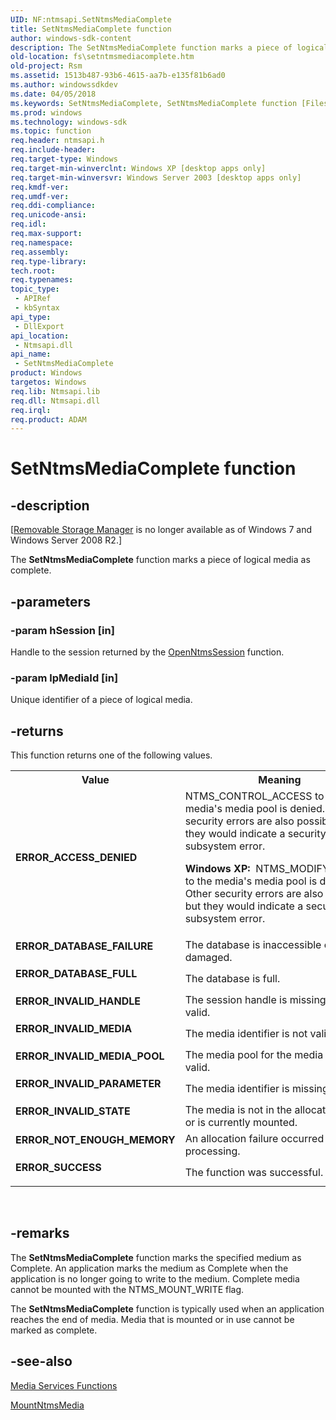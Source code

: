 ```yaml
---
UID: NF:ntmsapi.SetNtmsMediaComplete
title: SetNtmsMediaComplete function
author: windows-sdk-content
description: The SetNtmsMediaComplete function marks a piece of logical media as complete.
old-location: fs\setntmsmediacomplete.htm
old-project: Rsm
ms.assetid: 1513b487-93b6-4615-aa7b-e135f81b6ad0
ms.author: windowssdkdev
ms.date: 04/05/2018
ms.keywords: SetNtmsMediaComplete, SetNtmsMediaComplete function [Files], _zaw_setntmsmediacomplete, base.setntmsmediacomplete, fs.setntmsmediacomplete, ntmsapi/SetNtmsMediaComplete
ms.prod: windows
ms.technology: windows-sdk
ms.topic: function
req.header: ntmsapi.h
req.include-header: 
req.target-type: Windows
req.target-min-winverclnt: Windows XP [desktop apps only]
req.target-min-winversvr: Windows Server 2003 [desktop apps only]
req.kmdf-ver: 
req.umdf-ver: 
req.ddi-compliance: 
req.unicode-ansi: 
req.idl: 
req.max-support: 
req.namespace: 
req.assembly: 
req.type-library: 
tech.root: 
req.typenames: 
topic_type:
 - APIRef
 - kbSyntax
api_type:
 - DllExport
api_location:
 - Ntmsapi.dll
api_name:
 - SetNtmsMediaComplete
product: Windows
targetos: Windows
req.lib: Ntmsapi.lib
req.dll: Ntmsapi.dll
req.irql: 
req.product: ADAM
---
```


# SetNtmsMediaComplete function


## -description


<p class="CCE_Message">[<a href="https://msdn.microsoft.com/af7186f8-7921-48e3-a4fd-23259a6e9018">Removable Storage Manager</a> is no longer available as of Windows 7 and  Windows Server 2008 R2.]

The 
<b>SetNtmsMediaComplete</b> function marks a piece of logical media as complete.


## -parameters




### -param hSession [in]

Handle to the session returned by the 
<a href="https://msdn.microsoft.com/5a323911-e99c-4f81-9580-0feac2f0a54e">OpenNtmsSession</a> function.


### -param lpMediaId [in]

Unique identifier of a piece of logical media.


## -returns



This function returns one of the following values.

<table>
<tr>
<th>Value</th>
<th>Meaning</th>
</tr>
<tr>
<td width="40%">
<dl>
<dt><b>ERROR_ACCESS_DENIED</b></dt>
</dl>
</td>
<td width="60%">
 NTMS_CONTROL_ACCESS to the media's media pool is denied. Other security errors are also possible, but they would indicate a security subsystem error. 

<b>Windows XP:  </b>NTMS_MODIFY_ACCESS to the media's media pool is denied. Other security errors are also possible, but they would indicate a security subsystem error.

</td>
</tr>
<tr>
<td width="40%">
<dl>
<dt><b>ERROR_DATABASE_FAILURE</b></dt>
</dl>
</td>
<td width="60%">
The database is inaccessible or damaged.

</td>
</tr>
<tr>
<td width="40%">
<dl>
<dt><b>ERROR_DATABASE_FULL</b></dt>
</dl>
</td>
<td width="60%">
The database is full.

</td>
</tr>
<tr>
<td width="40%">
<dl>
<dt><b>ERROR_INVALID_HANDLE</b></dt>
</dl>
</td>
<td width="60%">
The session handle is missing or is not valid.

</td>
</tr>
<tr>
<td width="40%">
<dl>
<dt><b>ERROR_INVALID_MEDIA</b></dt>
</dl>
</td>
<td width="60%">
The media identifier is not valid.

</td>
</tr>
<tr>
<td width="40%">
<dl>
<dt><b>ERROR_INVALID_MEDIA_POOL</b></dt>
</dl>
</td>
<td width="60%">
The media pool for the media is not valid.

</td>
</tr>
<tr>
<td width="40%">
<dl>
<dt><b>ERROR_INVALID_PARAMETER</b></dt>
</dl>
</td>
<td width="60%">
The media identifier is missing.

</td>
</tr>
<tr>
<td width="40%">
<dl>
<dt><b>ERROR_INVALID_STATE</b></dt>
</dl>
</td>
<td width="60%">
The media is not in the allocated state or is currently mounted.

</td>
</tr>
<tr>
<td width="40%">
<dl>
<dt><b>ERROR_NOT_ENOUGH_MEMORY</b></dt>
</dl>
</td>
<td width="60%">
An allocation failure occurred during processing.

</td>
</tr>
<tr>
<td width="40%">
<dl>
<dt><b>ERROR_SUCCESS</b></dt>
</dl>
</td>
<td width="60%">
The function was successful.

</td>
</tr>
</table>
 




## -remarks



The 
<b>SetNtmsMediaComplete</b> function marks the specified medium as Complete. An application marks the medium as Complete when the application is no longer going to write to the medium. Complete media cannot be mounted with the NTMS_MOUNT_WRITE flag.

The 
<b>SetNtmsMediaComplete</b> function is typically used when an application reaches the end of media. Media that is mounted or in use cannot be marked as complete.




## -see-also




<a href="removable_storage_manager_functions.htm">Media Services Functions</a>



<a href="https://msdn.microsoft.com/f943f36c-654a-48ed-aeb2-1fc146f2d9ff">MountNtmsMedia</a>
 

 


